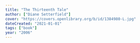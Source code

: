 ```yaml
---
title: "The Thirteenth Tale"
author: ["Diane Setterfield"]
cover: "https://covers.openlibrary.org/b/id/1384980-L.jpg"
dateCreated: "2021-01-01"
tags: ["book"]
year: "2006"
---
```

